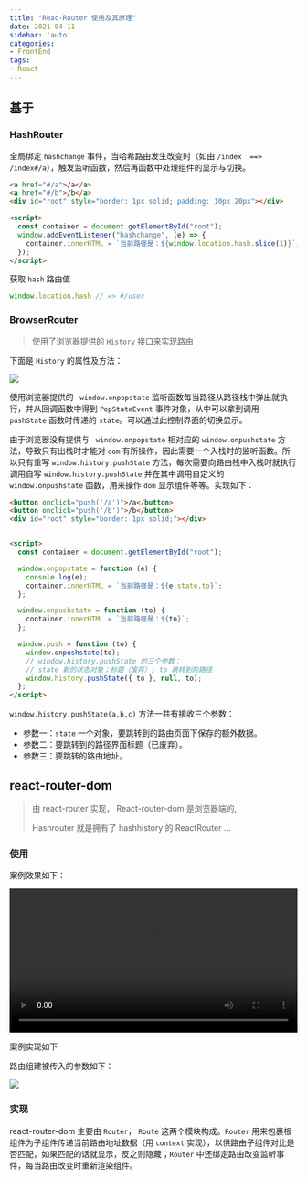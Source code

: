 ```yaml
---
title: "Reac-Router 使用及其原理"
date: 2021-04-11
sidebar: 'auto'
categories:
- FrontEnd
tags:
- React
---
```


 

## 基于

### HashRouter

全局绑定 `hashchange` 事件，当哈希路由发生改变时（如由  `/index  ==> /index#/a`），触发监听函数，然后再函数中处理组件的显示与切换。

```html
<a href="#/a">/a</a>
<a href="#/b">/b</a>
<div id="root" style="border: 1px solid; padding: 10px 20px"></div>

<script>
  const container = document.getElementById("root");
  window.addEventListener("hashchange", (e) => {
    container.innerHTML = `当前路径是：${window.location.hash.slice(1)}`;
  });
</script>
```

获取 `hash` 路由值

```js
window.location.hash // => #/user
```



### BrowserRouter

> 使用了浏览器提供的 `History` 接口来实现路由

下面是 `History` 的属性及方法：

![](https://my-blog-leo.oss-cn-chengdu.aliyuncs.com/history.png)

使用浏览器提供的 ` window.onpopstate` 监听函数每当路径从路径栈中弹出就执行，并从回调函数中得到 `PopStateEvent` 事件对象，从中可以拿到调用 `pushState`  函数时传递的 `state`。可以通过此控制界面的切换显示。

由于浏览器没有提供与 ` window.onpopstate` 相对应的  `window.onpushstate` 方法，导致只有出栈时才能对 `dom` 有所操作，因此需要一个入栈时的监听函数。所以只有重写 `window.history.pushState` 方法，每次需要向路由栈中入栈时就执行调用自写 `window.history.pushState` 并在其中调用自定义的 `window.onpushstate` 函数，用来操作 `dom` 显示组件等等。实现如下：

```html
<button onclick="push('/a')">/a</button>
<button onclick="push('/b')">/b</button>
<div id="root" style="border: 1px solid;"></div>


<script>
  const container = document.getElementById("root");

  window.onpopstate = function (e) {
    console.log(e);
    container.innerHTML = `当前路径是：${e.state.to}`;
  };

  window.onpushstate = function (to) {
    container.innerHTML = `当前路径是：${to}`;
  };

  window.push = function (to) {
    window.onpushstate(to);
    // window.history.pushState 的三个参数：
    // state 新的状态对象；标题（废弃）; to 跳转到的路径
    window.history.pushState({ to }, null, to);
  };
</script>
```

`window.history.pushState(a,b,c)` 方法一共有接收三个参数：

* 参数一：`state` 一个对象，要跳转到的路由页面下保存的额外数据。
* 参数二：要跳转到的路径界面标题（已废弃）。
* 参数三：要跳转的路由地址。



## react-router-dom

> 由 react-router 实现， React-router-dom 是浏览器端的,
>
> Hashrouter 就是拥有了 hashhistory 的 ReactRouter <Router history={createHashHistory()}>...</Router>

### 使用

案例效果如下：

<video style="width:100%" src="https://my-blog-leo.oss-cn-chengdu.aliyuncs.com/react-router.mov" controls="controls">
您的浏览器不支持 video 标签。
</video>




案例实现如下

<RecoDemo :collapse="true">

  <template slot="code- Home.js">
​    <<< @/docs/frontend/react/code/react-router-dom/components/home.jsx
  </template>
  <template slot="code- Login.js">
​    <<< @/docs/frontend/react/code/react-router-dom/components/login.jsx
  </template>
   <template slot="code- User.js">
​    <<< @/docs/frontend/react/code/react-router-dom/components/user.jsx
  </template> 
  <template slot="code- UserAdd.js">
​    <<< @/docs/frontend/react/code/react-router-dom/components/useradd.jsx
  </template>
  <template slot="code- UserDetail.js">
​    <<< @/docs/frontend/react/code/react-router-dom/components/userdetail.jsx
  </template>
  <template slot="code- UserList.js">
​    <<< @/docs/frontend/react/code/react-router-dom/components/userlist.jsx
  </template>
    <template slot="code- Proflie.js">
​    <<< @/docs/frontend/react/code/react-router-dom/components/proflie.jsx
  </template> 
  <template slot="code- NavHead.js">
​    <<< @/docs/frontend/react/code/react-router-dom/components/navhead.jsx
  </template>
  <template slot="code- MenuLink.js">
​    <<< @/docs/frontend/react/code/react-router-dom/components/menulink.jsx
  </template>
  <template slot="code- Protected.js">
​    <<< @/docs/frontend/react/code/react-router-dom/components/protected.jsx
  </template> 
</RecoDemo>



路由组建被传入的参数如下：

![](https://my-blog-leo.oss-cn-chengdu.aliyuncs.com/router-component.png)



### 实现

react-router-dom 主要由 `Router`， `Route` 这两个模块构成。`Router` 用来包裹根组件为子组件传递当前路由地址数据（用 `context` 实现），以供路由子组件对比是否匹配，如果匹配的话就显示，反之则隐藏；`Router` 中还绑定路由改变监听事件，每当路由改变时重新渲染组件。



<RecoDemo :collapse="true">
  <template slot="code- BrowserRouter.js">
​    <<< @/docs/frontend/react/code/react-router-dom/BrowserRouter.js
  </template>
  <template slot="code- HashRouter.js">
​    <<< @/docs/frontend/react/code/react-router-dom/hashrouter.js
  </template>
  <template slot="code- Link.js">
​    <<< @/docs/frontend/react/code/react-router-dom/link.js
  </template>
  <template slot="code- context.js">
​    <<< @/docs/frontend/react/code/react-router-dom/context.js
  </template>
  <template slot="code- Redirect.js">
​    <<< @/docs/frontend/react/code/react-router-dom/redirect.js
  </template> 
  <template slot="code- Route.js">
​    <<< @/docs/frontend/react/code/react-router-dom/route.js
  </template> 
  <template slot="code- Switch.js">
​    <<< @/docs/frontend/react/code/react-router-dom/switch.js
  </template> 
  <template slot="code- withRouter.js">
​    <<< @/docs/frontend/react/code/react-router-dom/withRouter.js
  </template>
</RecoDemo>